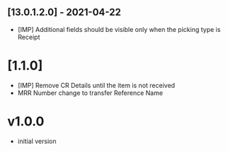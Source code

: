 ## [13.0.1.2.0] - 2021-04-22

- [IMP] Additional fields should be visible only when the picking type is Receipt

# [1.1.0]

- [IMP] Remove CR Details until the item is not received
- MRR Number change to transfer Reference Name

# v1.0.0

- initial version
